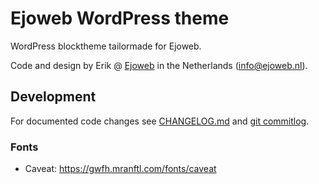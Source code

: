 # Ejoweb WordPress theme
WordPress blocktheme tailormade for Ejoweb. 

Code and design by Erik @ [Ejoweb](https://ejoweb.nl) in the Netherlands (<info@ejoweb.nl>).

## Development

For documented code changes see [CHANGELOG.md](./CHANGELOG.md) and [git commitlog](https://github.com/ejoweb/tinytheme-ejoweb/commits/main).

### Fonts

- Caveat: https://gwfh.mranftl.com/fonts/caveat
